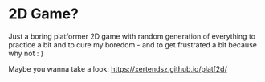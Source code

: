 # 2D Game?
Just a boring platformer 2D game with random generation of everything to practice a bit and to cure my boredom - and to get frustrated a bit because why not : ) 

Maybe you wanna take a look: https://xertendsz.github.io/platf2d/